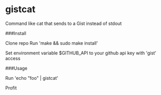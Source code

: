 gistcat
=======

Command like cat that sends to a Gist instead of stdout

###Install

Clone repo Run 'make && sudo make install'

Set environment variable $GITHUB_API to your github api key with 'gist' access

###Usage

Run 'echo "foo" | gistcat'

Profit
